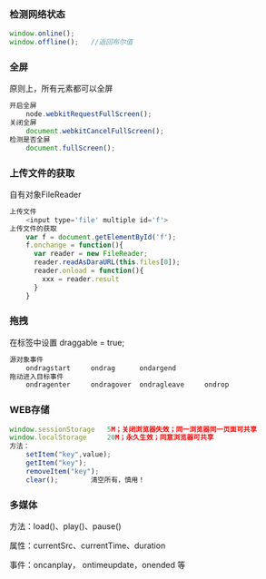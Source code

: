 ### 检测网络状态

```javascript
window.online();
window.offline();	//返回布尔值
```

### 全屏

原则上，所有元素都可以全屏

```javascript
开启全屏
	node.webkitRequestFullScreen();
关闭全屏
	document.webkitCancelFullScreen();
检测是否全屏
	document.fullScreen();
```

### 上传文件的获取

自有对象FileReader

```javascript
上传文件
	<input type='file' multiple id='f'>
上传文件的获取
	var f = document.getElementById('f');
	f.onchange = function(){
      var reader = new FileReader;
      reader.readAsDaraURL(this.files[0]);
      reader.onload = function(){
        xxx = reader.result
      }
	}
```

### 拖拽

在标签中设置 draggable = true;

```javascript
源对象事件
	ondragstart		ondrag 		ondargend
拖动进入目标事件
	ondragenter		ondragover 	ondragleave 	ondrop
```

### WEB存储

```javascript
window.sessionStorage	5M；关闭浏览器失效；同一浏览器同一页面可共享
window.localStorage		20M；永久生效；同意浏览器可共享
方法：
	setItem("key",value);
	getItem("key");
	removeItem("key");
	clear();		清空所有，慎用！
```

### 多媒体

方法：load()、play()、pause()

属性：currentSrc、currentTime、duration

事件：oncanplay，  ontimeupdate，onended 等